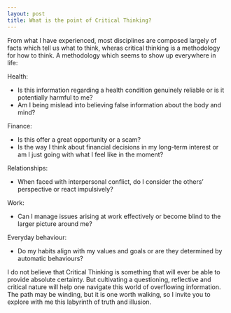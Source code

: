 ```yaml
---
layout: post
title: What is the point of Critical Thinking?
---
```

From what I have experienced, most disciplines are composed largely of facts which tell us what to think, wheras critical thinking is a methodology for how to think. A methodology which seems to show up everywhere in life:

Health:
* Is this information regarding a health condition genuinely        reliable or is it potentially harmful to me?
* Am I being mislead into believing false information about the body and mind?

Finance:
* Is this offer a great opportunity or a scam?
* Is the way I think about financial decisions in my long-term interest or am I just going with what I feel like in the moment?

Relationships:
* When faced with interpersonal conflict, do I consider the others’ perspective or react impulsively?

Work:
* Can I manage issues arising at work effectively or become blind to the larger picture around me?

Everyday behaviour:
* Do my habits align with my values and goals or are they determined by automatic behaviours?


I do not believe that Critical Thinking is something that will ever be able to provide absolute certainty. But cultivating a questioning, reflective and critical nature will help one navigate this world of overflowing information. The path may be winding, but it is one worth walking, so I invite you to explore with me this labyrinth of truth and illusion. 



